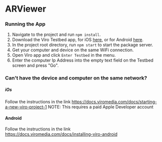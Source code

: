 # ARViewer

### Running the App
1. Navigate to the project and run `npm install`.
2. Download the Viro Testbed app, for iOS [here](https://itunes.apple.com/us/app/viro-media/id1163100576?mt=8), or for Android [here](https://play.google.com/store/apps/details?id=com.viromedia.viromedia&hl=en).
3. In the project root directory, run `npm start` to start the package server.
4. Get your computer and device on the same WiFi connection.
5. Open Viro app and click `Enter Testbed` in the menu.
7. Enter the computer Ip Address into the empty text field on the Testbed screen and press "Go".

### Can't have the device and computer on the same network?
##### iOs
Follow the instructions in the link https://docs.viromedia.com/docs/starting-a-new-viro-project-1 
NOTE: This requires a paid Apple Developer account

#### Android
Follow the instructions in the link https://docs.viromedia.com/docs/installing-viro-android
